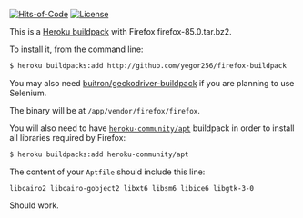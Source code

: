 [![Hits-of-Code](https://hitsofcode.com/github/yegor256/firefox-buildpack)](https://hitsofcode.com/view/github/yegor256/firefox-buildpack)
[![License](https://img.shields.io/badge/license-MIT-green.svg)](https://github.com/yegor256/firefox-buildpack/blob/master/LICENSE.txt)

This is a [Heroku buildpack](http://devcenter.heroku.com/articles/buildpacks)
with Firefox firefox-85.0.tar.bz2.

To install it, from the command line:

```bash
$ heroku buildpacks:add http://github.com/yegor256/firefox-buildpack
```

You may also need [buitron/geckodriver-buildpack](http://github.com/buitron/geckodriver-buildpack)
if you are planning to use Selenium.

The binary will be at `/app/vendor/firefox/firefox`.

You will also need to have [`heroku-community/apt`](https://elements.heroku.com/buildpacks/heroku/heroku-buildpack-apt)
buildpack in order
to install all libraries required by Firefox:

```bash
$ heroku buildpacks:add heroku-community/apt
```

The content of your `Aptfile` should include this line:

```
libcairo2 libcairo-gobject2 libxt6 libsm6 libice6 libgtk-3-0
```

Should work.
